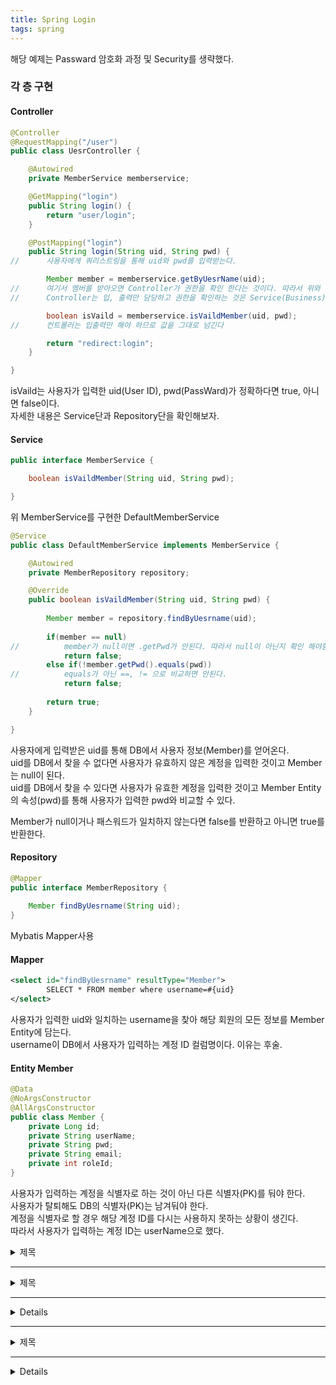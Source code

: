```yaml
---
title: Spring Login
tags: spring 
---
```


해당 예제는 Passward 암호화 과정 및 Security를 생략했다.

### 각 층 구현

#### Controller

```java
@Controller
@RequestMapping("/user")
public class UesrController {

	@Autowired
	private MemberService memberservice;

	@GetMapping("login")
	public String login() {
		return "user/login";
	}

	@PostMapping("login")
	public String login(String uid, String pwd) {
//		사용자에게 쿼리스트링을 통해 uid와 pwd를 입력받는다.

		Member member = memberservice.getByUesrName(uid);
//		여기서 멤버를 받아오면 Controller가 권한을 확인 한다는 것이다. 따라서 위와 같이 하면 안된다.
//		Controller는 입, 출력만 담당하고 권한을 확인하는 것은 Service(Business) Layer에서 한다.

		boolean isVaild = memberservice.isVaildMember(uid, pwd);
//		컨트롤러는 입출력만 해야 하므로 값을 그대로 넘긴다

		return "redirect:login";
	}

}
```

isVaild는 사용자가 입력한 uid(User ID), pwd(PassWard)가 정확하다면 true, 아니면 false이다.   
자세한 내용은 Service단과 Repository단을 확인해보자.

#### Service

```java
public interface MemberService {

	boolean isVaildMember(String uid, String pwd);

}
```

위 MemberService를 구현한 DefaultMemberService

```java
@Service
public class DefaultMemberService implements MemberService {

	@Autowired
	private MemberRepository repository;

	@Override
	public boolean isVaildMember(String uid, String pwd) {
		
		Member member = repository.findByUesrname(uid);
		
		if(member == null)
//			member가 null이면 .getPwd가 안된다. 따라서 null이 아닌지 확인 해야함.
			return false;
		else if(!member.getPwd().equals(pwd))
//			equals가 아닌 ==, != 으로 비교하면 안된다.
			return false;
		
		return true;
	}

}
```

사용자에게 입력받은 uid를 통해 DB에서 사용자 정보(Member)를 얻어온다.   
uid를 DB에서 찾을 수 없다면 사용자가 유효하지 않은 계정을 입력한 것이고 Member는 null이 된다.   
uid를 DB에서 찾을 수 있다면 사용자가 유효한 계정을 입력한 것이고 Member Entity의 속성(pwd)를 통해 사용자가 입력한 pwd와 비교할 수 있다.

Member가 null이거나 패스워드가 일치하지 않는다면 false를 반환하고 아니면 true를 반환한다.

#### Repository

```java
@Mapper
public interface MemberRepository {
	
	Member findByUesrname(String uid);
}
```

Mybatis Mapper사용

#### Mapper

```xml
<select id="findByUesrname" resultType="Member">
		SELECT * FROM member where username=#{uid}
</select>
```

사용자가 입력한 uid와 일치하는 username을 찾아 해당 회원의 모든 정보를 Member Entity에 담는다.   
username이 DB에서 사용자가 입력하는 계정 ID 컬럼명이다. 이유는 후술.

#### Entity Member

```java
@Data
@NoArgsConstructor
@AllArgsConstructor
public class Member {
	private Long id;
	private String userName;
	private String pwd;
	private String email;
	private int roleId;
}
```

사용자가 입력하는 계정을 식별자로 하는 것이 아닌 다른 식별자(PK)를 둬야 한다.   
사용자가 탈퇴해도 DB의 식별자(PK)는 남겨둬야 한다.   
계정을 식별자로 할 경우 해당 계정 ID를 다시는 사용하지 못하는 상황이 생긴다.   
따라서 사용자가 입력하는 계정 ID는 userName으로 했다.   

<details>
<summary>제목</summary>
<div markdown="1">

내용

</div>
</details>

---

<details>
<summary>제목</summary>

내용

</div>
</details>

---

<details>
<div markdown="1">

내용

</div>
</details>

---

<details>
<summary>제목</summary>

내용

</details>

---

<details>

내용

</details>